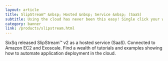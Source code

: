 ```yaml
---
layout: article
title: SlipStream™ &nbsp; Hosted &nbsp; Service &nbsp; (SaaS)
subtitle: Using the cloud has never been this easy! Single click your way to application deployment automation
category: banner
link: /products/slipstream.html
---
```


SixSq released SlipStream™ v2 as a hosted service (SaaS). Connected to Amazon EC2 and Exoscale. Find a wealth of tutorials and examples showing how to automate application deployment in the cloud.
